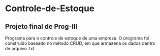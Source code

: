 # Controle-de-Estoque
<h2>Projeto final de Prog-III</h2>
<p>Programa para o controle de estoque de uma empresa. O programa foi construído baseado no método CRUD, em que armazena os dados dentro de arquivo .txt</p>

